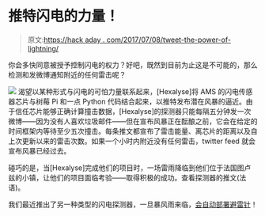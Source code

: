 # 推特闪电的力量！

> 原文:[https://hack aday . com/2017/07/08/tweet-the-power-of-lightning/](https://hackaday.com/2017/07/08/tweet-the-power-of-lightning/)

你会多快同意被授予控制闪电的权力？好吧，既然到目前为止这是不可能的，那么检测和发微博通知附近的任何雷击呢？

[![](../Images/92f69061acd0e928cb075d760ea0e2f6.png)](https://hackaday.com/wp-content/uploads/2017/06/img_20170627_1518392.jpg) 渴望以某种形式与闪电的可怕力量联系起来，[Hexalyse]将 AMS 的闪电传感器芯片与树莓 Pi 和一点 Python 代码结合起来，以推特发布潜在风暴的逼近。由于信任芯片能够正确计算撞击数据，[Hexalyse]的探测器只能每隔五分钟发一次微博——因为没有人喜欢垃圾邮件——但在宣布风暴正在酝酿之前，它会在给定的时间框架内等待至少五次撞击。每条推文都宣布了雷击能量、离芯片的距离以及自上次更新以来的雷击次数。如果一个小时内附近没有任何雷击，twitter feed 就会宣布风暴已经过去。

碰巧的是，当[Hexalyse]完成他们的项目时，一场雷雨降临到他们位于法国图卢兹的小镇，让他们的项目面临考验——取得积极的成功。查看探测器的推文(法语)。

我们最近推出了另一种类型的闪电探测器，一旦暴风雨来临，[会自动部署避雷针](http://hackaday.com/2017/03/11/automatic-deploying-lightning-rod/)！